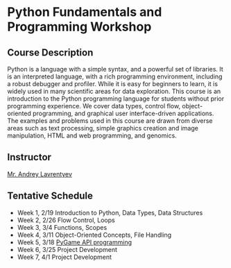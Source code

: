 # Python Fundamentals and Programming Workshop 
## Course Description

Python is a language with a simple syntax, and a powerful set of libraries. It is an interpreted language, with a rich programming environment, including a robust debugger and profiler. While it is easy for beginners to learn, it is widely used in many scientific areas for data exploration. This course is an introduction to the Python programming language for students without prior programming experience. We cover data types, control flow, object-oriented programming, and graphical user interface-driven applications. The examples and problems used in this course are drawn from diverse areas such as text processing, simple graphics creation and image manipulation, HTML and web programming, and genomics.

## Instructor
[Mr. Andrey Lavrentyev](lavrentyev.andrey242@gmail.com)

 ## Tentative Schedule
  - Week 1, 2/19 Introduction to Python, Data Types, Data Structures
  - Week 2, 2/26 Flow Control, Loops
  - Week 3, 3/4 Functions, Scopes
  - Week 4, 3/11 Object-Oriented Concepts, File Handling
  - Week 5, 3/18 [PyGame API programming](https://www.pygame.org/docs/)
  - Week 6, 3/25 Project Development  
  - Week 7, 4/1 Project Development
  
